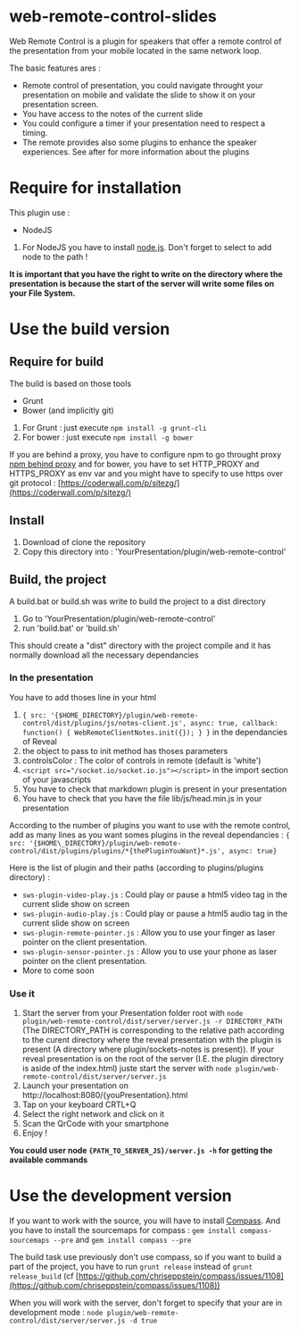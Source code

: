 web-remote-control-slides
======================

Web Remote Control is a plugin for speakers that offer a remote control of the presentation from your mobile located in the same network loop.

The basic features ares : 

* Remote control of presentation, you could navigate throught your presentation on mobile and validate the slide to show it on your presentation screen.
* You have access to the notes of the current slide
* You could configure a timer if your presentation need to respect a timing.
* The remote provides also some plugins to enhance the speaker experiences. See after for more information about the plugins


# Require for installation

This plugin use : 

 * NodeJS
 

1. For NodeJS you have to install [node.js](http://nodejs.org/download/). Don't forget to select to add node to the path ! 


**It is important that you have the right to write on the directory where the presentation is because the start of the server will write some files on your File System.**

# Use the build version

## Require for build

The build is based on those tools

 * Grunt
 * Bower (and implicitly git)

1. For Grunt : just execute ```npm install -g grunt-cli``` 
2. For bower : just execute ```npm install -g bower```

If you are behind a proxy, you have to configure npm to go throught proxy [npm behind proxy](http://jjasonclark.com/how-to-setup-node-behind-web-proxy) and for bower, you have to set HTTP\_PROXY and HTTPS\_PROXY as env var and you might have to specify to use https over git protocol : [https://coderwall.com/p/sitezg/](https://coderwall.com/p/sitezg/)

## Install

1. Download of clone the repository
2. Copy this directory into : 'YourPresentation/plugin/web-remote-control'

## Build, the project

A build.bat or build.sh was write to build the project to a dist directory

1. Go to 'YourPresentation/plugin/web-remote-control'
2. run 'build.bat' or 'build.sh'

This should create a "dist" directory with the project compile and it has normally download all the necessary dependancies


### In the presentation

You have to add thoses line in your html

1. ```{ src: '{$HOME_DIRECTORY}/plugin/web-remote-control/dist/plugins/js/notes-client.js', async: true, callback: function() { WebRemoteClientNotes.init({}); } }``` in the dependancies of Reveal
2. the object to pass to init method has thoses parameters
 1. controlsColor : The color of controls in remote (default is 'white')
3. ```<script src="/socket.io/socket.io.js"></script>``` in the import section of your javascripts
4. You have to check that markdown plugin is present in your presentation
5. You have to check that you have the file lib/js/head.min.js in your presentation


According to the number of plugins you want to use with the remote control, add as many lines as you want somes plugins in the reveal dependancies : 
```{ src: '{$HOME\_DIRECTORY}/plugin/web-remote-control/dist/plugins/plugins/*{thePluginYouWant}*.js', async: true}```

Here is the list of plugin and their paths (according to plugins/plugins directory) : 

 * ```sws-plugin-video-play.js``` : Could play or pause a html5 video tag in the current slide show on screen
 * ```sws-plugin-audio-play.js``` : Could play or pause a html5 audio tag in the current slide show on screen
 * ```sws-plugin-remote-pointer.js``` : Allow you to use your finger as laser pointer on the client presentation.
 * ```sws-plugin-sensor-pointer.js``` : Allow you to use your phone as laser pointer on the client presentation.
 *  More to come soon

### Use it

1. Start the server from your Presentation folder root with ```node plugin/web-remote-control/dist/server/server.js -r DIRECTORY_PATH``` (The DIRECTORY\_PATH is corresponding to the relative path according to the curent directory where the reveal presentation with the plugin is present (A directory where plugin/sockets-notes is present)). If your reveal presentation is on the root of the server (I.E. the plugin directory is aside of the index.html) juste start the server with ```node plugin/web-remote-control/dist/server/server.js```
2. Launch your presentation on http://localhost:8080/{youPresentation}.html
2. Tap on your keyboard CRTL+Q
3. Select the right network and click on it
4. Scan the QrCode with your smartphone
5. Enjoy ! 


**You could user node ```{PATH_TO_SERVER_JS}/server.js -h``` for getting the available commands**

# Use the development version

If you want to work with the source, you will have to install [Compass](http://compass-style.org/install/). And you have to install the sourcemaps for compass : ```gem install compass-sourcemaps --pre``` and ```gem install compass --pre```

The build task use previously don't use compass, so if you want to build a part of the project, you have to run ```grunt release``` instead of ```grunt release_build``` (cf [https://github.com/chriseppstein/compass/issues/1108](https://github.com/chriseppstein/compass/issues/1108))

When you will work with the server, don't forget to specify that your are in development mode : ```node plugin/web-remote-control/dist/server/server.js -d true```



